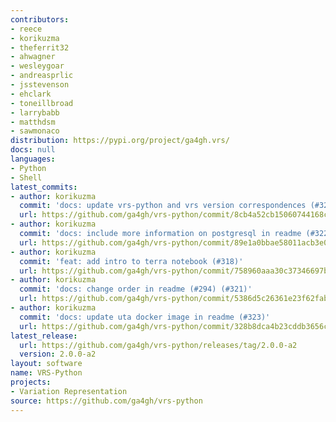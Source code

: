 ```yaml
---
contributors:
- reece
- korikuzma
- theferrit32
- ahwagner
- wesleygoar
- andreasprlic
- jsstevenson
- ehclark
- toneillbroad
- larrybabb
- matthdsm
- sawmonaco
distribution: https://pypi.org/project/ga4gh.vrs/
docs: null
languages:
- Python
- Shell
latest_commits:
- author: korikuzma
  commit: 'docs: update vrs-python and vrs version correspondences (#324)'
  url: https://github.com/ga4gh/vrs-python/commit/8cb4a52cb15060744168c2946edc56ecebda063e
- author: korikuzma
  commit: 'docs: include more information on postgresql in readme (#322)'
  url: https://github.com/ga4gh/vrs-python/commit/89e1a0bbae58011acb3e019ab1fe20dfa63d10f5
- author: korikuzma
  commit: 'feat: add intro to terra notebook (#318)'
  url: https://github.com/ga4gh/vrs-python/commit/758960aaa30c37346697b15c505e4b7039bce4ae
- author: korikuzma
  commit: 'docs: change order in readme (#294) (#321)'
  url: https://github.com/ga4gh/vrs-python/commit/5386d5c26361e23f62fab63a3683f5dfa25932c9
- author: korikuzma
  commit: 'docs: update uta docker image in readme (#323)'
  url: https://github.com/ga4gh/vrs-python/commit/328b8dca4b23cddb3656c9479fbaafa40f951c48
latest_release:
  url: https://github.com/ga4gh/vrs-python/releases/tag/2.0.0-a2
  version: 2.0.0-a2
layout: software
name: VRS-Python
projects:
- Variation Representation
source: https://github.com/ga4gh/vrs-python
---
```


